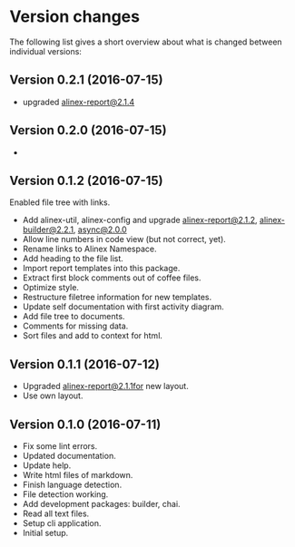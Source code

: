 Version changes
=================================================

The following list gives a short overview about what is changed between
individual versions:

Version 0.2.1 (2016-07-15)
-------------------------------------------------
- upgraded alinex-report@2.1.4

Version 0.2.0 (2016-07-15)
-------------------------------------------------
- 

Version 0.1.2 (2016-07-15)
-------------------------------------------------
Enabled file tree with links.

- Add alinex-util, alinex-config and upgrade alinex-report@2.1.2, alinex-builder@2.2.1, async@2.0.0
- Allow line numbers in code view (but not correct, yet).
- Rename links to Alinex Namespace.
- Add heading to the file list.
- Import report templates into this package.
- Extract first block comments out of coffee files.
- Optimize style.
- Restructure filetree information for new templates.
- Update self documentation with first activity diagram.
- Add file tree to documents.
- Comments for missing data.
- Sort files and add to context for html.

Version 0.1.1 (2016-07-12)
-------------------------------------------------
- Upgraded alinex-report@2.1.1for new layout.
- Use own layout.

Version 0.1.0 (2016-07-11)
-------------------------------------------------
- Fix some lint errors.
- Updated documentation.
- Update help.
- Write html files of markdown.
- Finish language detection.
- File detection working.
- Add development packages: builder, chai.
- Read all text files.
- Setup cli application.
- Initial setup.
